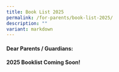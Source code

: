 ```yaml
---
title: Book List 2025
permalink: /for-parents/book-list-2025/
description: ""
variant: markdown
---
```

#### **Dear Parents / Guardians:**

#### 2025 Booklist Coming Soon!